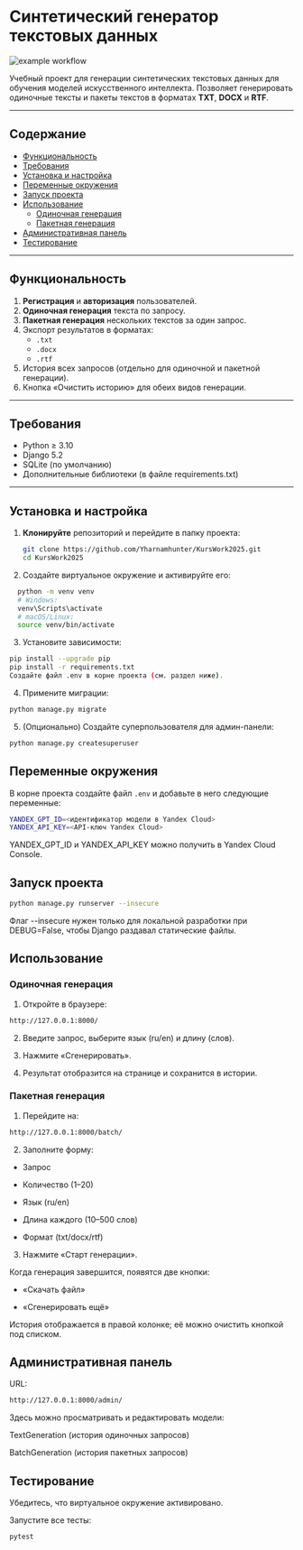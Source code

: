 # Синтетический генератор текстовых данных

![example workflow](https://github.com/Yharnamhunter/KursWork2025/actions/workflows/ci-cd.yml/badge.svg)

Учебный проект для генерации синтетических текстовых данных для обучения моделей искусственного интеллекта.
Позволяет генерировать одиночные тексты и пакеты текстов в форматах **TXT**, **DOCX** и **RTF**.  

---

## Содержание

- [Функциональность](#функциональность)  
- [Требования](#требования)  
- [Установка и настройка](#установка-и-настройка)  
- [Переменные окружения](#переменные-окружения)  
- [Запуск проекта](#запуск-проекта)  
- [Использование](#использование)  
  - [Одиночная генерация](#одиночная-генерация)  
  - [Пакетная генерация](#пакетная-генерация)  
- [Административная панель](#административная-панель)  
- [Тестирование](#тестирование)  

---

## Функциональность

1. **Регистрация** и **авторизация** пользователей.  
2. **Одиночная генерация** текста по запросу.  
3. **Пакетная генерация** нескольких текстов за один запрос.  
4. Экспорт результатов в форматах:
   - `.txt`  
   - `.docx`  
   - `.rtf`  
5. История всех запросов (отдельно для одиночной и пакетной генерации).  
6. Кнопка «Очистить историю» для обеих видов генерации.  

---

## Требования

- Python ≥ 3.10  
- Django 5.2  
- SQLite (по умолчанию)
- Дополнительные библиотеки (в файле requirements.txt) 
---

## Установка и настройка

1. **Клонируйте** репозиторий и перейдите в папку проекта:
   ```bash
   git clone https://github.com/Yharnamhunter/KursWork2025.git
   cd KursWork2025
2. Создайте виртуальное окружение и активируйте его:
```bash
  python -m venv venv
  # Windows:
  venv\Scripts\activate
  # macOS/Linux:
  source venv/bin/activate
```
3. Установите зависимости:

```bash
pip install --upgrade pip
pip install -r requirements.txt
Создайте файл .env в корне проекта (см. раздел ниже).
```
4. Примените миграции:
```bash
python manage.py migrate
```
5. (Опционально) Создайте суперпользователя для админ-панели:

```bash
python manage.py createsuperuser
```
## Переменные окружения
В корне проекта создайте файл ```.env``` и добавьте в него следующие переменные:
```bash
YANDEX_GPT_ID=<идентификатор модели в Yandex Cloud>
YANDEX_API_KEY=<API-ключ Yandex Cloud>
```
YANDEX_GPT_ID и YANDEX_API_KEY можно получить в Yandex Cloud Console.

## Запуск проекта
```bash
python manage.py runserver --insecure
```
Флаг --insecure нужен только для локальной разработки при DEBUG=False, чтобы Django раздавал статические файлы.

## Использование
### Одиночная генерация
1. Откройте в браузере:

```bash
http://127.0.0.1:8000/
```
2. Введите запрос, выберите язык (ru/en) и длину (слов).

3. Нажмите «Сгенерировать».

4. Результат отобразится на странице и сохранится в истории.

### Пакетная генерация
1. Перейдите на:

```bash
http://127.0.0.1:8000/batch/
```
2. Заполните форму:

* Запрос

* Количество (1–20)

* Язык (ru/en)

* Длина каждого (10–500 слов)

* Формат (txt/docx/rtf)

3. Нажмите «Старт генерации».

Когда генерация завершится, появятся две кнопки:

* «Скачать файл»

* «Сгенерировать ещё»

История отображается в правой колонке; её можно очистить кнопкой под списком.

## Административная панель
URL:

```bash
http://127.0.0.1:8000/admin/
```
Здесь можно просматривать и редактировать модели:

TextGeneration (история одиночных запросов)

BatchGeneration (история пакетных запросов)

## Тестирование
Убедитесь, что виртуальное окружение активировано.

Запустите все тесты:
```bash
pytest
```
